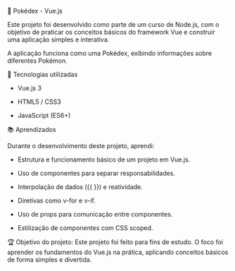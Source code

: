 
📘 Pokédex - Vue.js

Este projeto foi desenvolvido como parte de um curso de Node.js, com o objetivo de praticar os conceitos básicos do framework Vue e construir uma aplicação simples e interativa.

A aplicação funciona como uma Pokédex, exibindo informações sobre diferentes Pokémon.

🚀 Tecnologias utilizadas

- Vue.js 3

- HTML5 / CSS3

- JavaScript (ES6+)

📚 Aprendizados

Durante o desenvolvimento deste projeto, aprendi:

- Estrutura e funcionamento básico de um projeto em Vue.js.

- Uso de componentes para separar responsabilidades.

- Interpolação de dados ({{ }}) e reatividade.

- Diretivas como v-for e v-if.

- Uso de props para comunicação entre componentes.

- Estilização de componentes com CSS scoped.

🏆 Objetivo do projeto:
Este projeto foi feito para fins de estudo.
O foco foi aprender os fundamentos do Vue.js na prática, aplicando conceitos básicos de forma simples e divertida.

